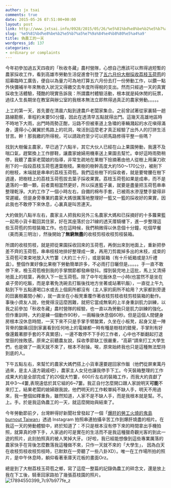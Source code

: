 ```yaml
---
author: jx tsai
comments: true
date: 2015-05-26 07:51:00+00:00
layout: post
link: http://www.jxtsai.info/0928/2015/05/26/%e5%81%bd%e8%be%b2%e5%b7%a5%e7%9a%84%e4%b8%80%e5%a4%a9/
slug: '%e5%81%bd%e8%be%b2%e5%b7%a5%e7%9a%84%e4%b8%80%e5%a4%a9'
title: 偽農工的一天
wordpress_id: 137
categories:
- ordinary or complaints
---
```


今年初參加過五天四夜的「秋收冬藏」農村營隊，心想自己應該可以熬得過短暫的農家採收工作，看到高雄市勞動生活促進會刊登了[五六月份大樹採收荔枝玉荷苞](https://taiwan8.com.tw/casesdetail/index/vV0zjFlEMi)的招募臨時工廣告，便自以為量力可為地打算五六月份去打一份勞動工作，以鑽一點外快彌補半年來無收入狀況又得繳交去年度所得稅的支出。然而只經過一天的真實採收生活體驗，殘酷的現實告訴我：所謂農村體驗活動，根本就是純休閒的玩票，過往人生長期坐在教室與辦公室的我根本無法立即熬得過真正的農家勞動。。。。。  
  
上工的第一天，首先要在清晨六點到達農戶老闆家集合。之前曾試著從家裏騎一趟路線勘察，車程約末要50分鐘，因此在透清早五點就得出門。這幾天高雄地區時不時地下大雨，出門時雨勢正酣，沿路不但被車道上急嘯的車輛濺起的水花嗔得滿身，還得小心翼翼於馬路上的坑洞，唉活到這麼老才真正經驗了出外人的打拼生活甘苦。幹！那我繳的所得稅，可以請政府至少可以把馬路修得平整一些嗎？  
  
找到大樹僱主農家，早已過了六點半，其它大伙人已經在山上果園勞動，我還不及喘口氣，趕緊換上工作膠鞋，讓農家媳婦用機車送上果園去幫忙。幸好這時雨勢稍停，我聽了農家老闆娘的指導，非常生疏地在果樹下撿摘著由他人從樹上用廉刀砍削下的一段段荔枝玉荷苞連葉樹枝。果樹的樹幹高度大約150～170公分，被削下的樹枝，末端就是串串的荔枝玉荷苞。我們這些樹下的採收者，就是要彎腰在樹下週邊，把樹枝上的荔枝玉荷苞拔去葉子採收果實。荔枝玉荷苞如果是成串，而不是遺落的一顆一顆，前者賣相當然更好，所以採進籃子裏，就要是盡量把玉荷苞串串整理乾淨。大約工作了一個小時左右，自備的棉布手套，已被雨水滲溼雙手變得非常遲緩。但是身旁專業的農家大媽很厲落地整理好一籃又一籃的採收好的果實，因此我也不敢停下來休息，心裏真是叫苦連天。  
  
大約做到八點半左右，農家主人把我和另外三名農家大媽和已採摘好的十多籮果籃一起用小貨卡載回其住家，好在其座落於台21線的透天厝騎樓下，進一步整理這些玉荷苞的剪枝裝箱工作。也在這時候，我們稍微得以休息個十分鐘，吃個早餐（美而美三明治），然後開始了**無窮無盡**的收枝剪枝收枝剪枝裝箱。  
  
所謂的收枝剪枝，就是把從果園採收回來的玉荷苞，再倒出來到地面上，重新把參差不齊的玉荷苞，串串枝枝地排好整理成一束，再用刀剪裁掉多出的末枝，成束的玉荷苞可束束地放入大竹簍（大約三十斤），或是裝箱（有十斤紙箱或是3斤禮盒）。整個作業好像比果樹下勞動簡單許多，不必雨打日曬但是。。。。。手一直不敢停下來，檢玉荷苞檢到我的手掌關節都發麻發抖。撐到裝完地上這批，馬上又清掃地面上的枝葉，再倒入下一批玉荷苞。除了中午吃飯休息一小時(也當然不是坐在桌子旁的吃飯，而是拿著免洗碗去打飯後找地方坐著或站著叭飯），一直從上午九點到下午五點連喝口水或去上個廁所都沒有（主人家的廁所不給用？大家都到旁邊的田裏樹叢間小解），就一直坐在小板凳重覆作著收枝剪枝收枝剪枝裝箱的動作。事後小資友人說，他覺得沒這麼困難，就把它當成無氧的上半身重訓肌力訓練，以我之前參加「秋收冬藏」農村營隊的經驗，也一直以為勞動只是肌力訓練的強化。但作重訓時，大約是練一個動作90秒，一兩輪後休息個60秒。但是這個人間健身房根本沒休息時間，一天下來不只是手掌手臂酸累，久坐在小板凳，起身又是一陣背脊的酸痛(回到家裏看到任何地上的電線都一時有種是樹枝的錯覺，手掌則有好像還戴著膠手套的不真實感)，一邊不敢停不下手的工作者，心中也不斷翻起打退堂鼓的挫敗感。原來之前聽農友說，採收季節缺工很嚴重，“高薪“請來打工大學生們，也是做了一兩天就不來了，根本不耐操。唉，原來始終我也只是這種無法堅持到底的人。  
  
下午五點左右，來幫忙的農家大媽們搭上小貨車還要趕回家作飯（他們從屏東萬丹過來，是主人遠方親戚吧），農家主人女兒也讓我停手下工。今天裝箱整理的工作成果大約是全部完成了約20個大竹簍，600斤左右的裝箱工作，而我大約貢獻了其中3～4簍,表現遠低於其它組的6~7簍。我正自付怎麼開口跟人家說明天**可能**不來打工，結果老闆的媳婦跟我說，他們明天的工作較單純不缺人手，明天不用過來，我一整個如釋重負，雖然知道，人家不是不缺人手，而是我根本就是幫。不。上。手。於是我這偽農工的一天，就這麼開始與結束了。  
  
今年勞動節前夕，台灣幹得好新聞社曾發起了一個「[爆肝的勞工火燒的鬼島 burnout Taiwan](https://burningoutaiwan.wordpress.com/we-are-bunging-out/)」透過 Instagram 拍照串連拍攝辛苦工作到爆肝燒盡的相片。在我這一天的勞動體驗中，終於知道了：不只是根本沒有停下來的時間拿出手機拍照，就算真的停下手，人家過的可是實在的生活而不是我這種獵奇觀光客的到此一遊的照片，此刻拍照真的被人笑掉大牙。（好啦，我已經能想像到這些專業厲落的農家快手在背後怎麼數落我這種做不來，只作一天就不來的「大學生」， 因為白天在收枝剪枝收枝剪枝時，已默默在一旁聽了一些八卦XD）。唯一在工作場所拍的照片，是中午休息時，躺仰看著車庫天花板的畫面Orz。  
  
總是到了大樹荔枝玉荷苞之鄉，寫了這麼一整篇的記錄偽農工的碎念文，還是放上我在下工後，騎車回家路拍了幾張荔枝園的照片。  
![17894550399_7c97b977fe_z](https://4.bp.blogspot.com/-1_cDihTw0YY/V3xCveYkZlI/AAAAAAAAKMU/gpV3-XlfFjo-A0dVR-wkX3izmVNfqT14QCLcB/s1600/17894550399_7c97b977fe_z.jpg)  

